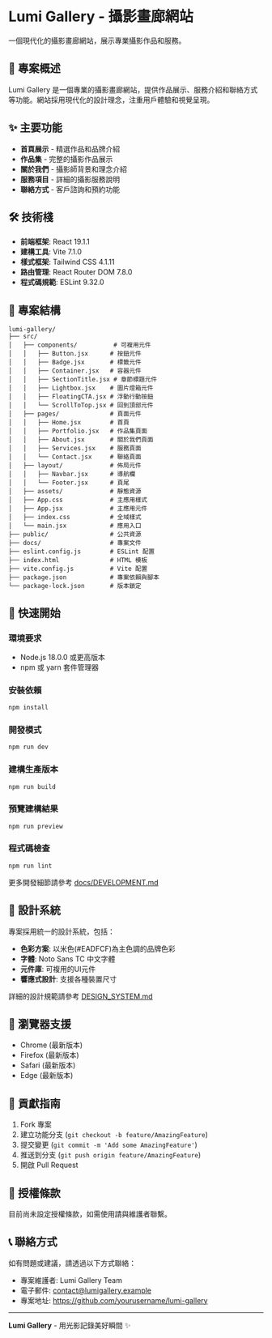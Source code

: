 # Lumi Gallery - 攝影畫廊網站

一個現代化的攝影畫廊網站，展示專業攝影作品和服務。

## 🚀 專案概述

Lumi Gallery 是一個專業的攝影畫廊網站，提供作品展示、服務介紹和聯絡方式等功能。網站採用現代化的設計理念，注重用戶體驗和視覺呈現。

## ✨ 主要功能

- **首頁展示** - 精選作品和品牌介紹
- **作品集** - 完整的攝影作品展示
- **關於我們** - 攝影師背景和理念介紹
- **服務項目** - 詳細的攝影服務說明
- **聯絡方式** - 客戶諮詢和預約功能

## 🛠️ 技術棧

- **前端框架**: React 19.1.1
- **建構工具**: Vite 7.1.0
- **樣式框架**: Tailwind CSS 4.1.11
- **路由管理**: React Router DOM 7.8.0
- **程式碼規範**: ESLint 9.32.0

## 📁 專案結構

```
lumi-gallery/
├── src/
│   ├── components/          # 可複用元件
│   │   ├── Button.jsx      # 按鈕元件
│   │   ├── Badge.jsx       # 標籤元件
│   │   ├── Container.jsx   # 容器元件
│   │   ├── SectionTitle.jsx # 章節標題元件
│   │   ├── Lightbox.jsx    # 圖片燈箱元件
│   │   ├── FloatingCTA.jsx # 浮動行動按鈕
│   │   └── ScrollToTop.jsx # 回到頂部元件
│   ├── pages/              # 頁面元件
│   │   ├── Home.jsx        # 首頁
│   │   ├── Portfolio.jsx   # 作品集頁面
│   │   ├── About.jsx       # 關於我們頁面
│   │   ├── Services.jsx    # 服務頁面
│   │   └── Contact.jsx     # 聯絡頁面
│   ├── layout/             # 佈局元件
│   │   ├── Navbar.jsx      # 導航欄
│   │   └── Footer.jsx      # 頁尾
│   ├── assets/             # 靜態資源
│   ├── App.css             # 主應用樣式
│   ├── App.jsx             # 主應用元件
│   ├── index.css           # 全域樣式
│   └── main.jsx            # 應用入口
├── public/                 # 公共資源
├── docs/                   # 專案文件
├── eslint.config.js        # ESLint 配置
├── index.html              # HTML 模板
├── vite.config.js          # Vite 配置
├── package.json            # 專案依賴與腳本
└── package-lock.json       # 版本鎖定
```

## 🚀 快速開始

### 環境要求

- Node.js 18.0.0 或更高版本
- npm 或 yarn 套件管理器

### 安裝依賴

```bash
npm install
```

### 開發模式

```bash
npm run dev
```

### 建構生產版本

```bash
npm run build
```

### 預覽建構結果

```bash
npm run preview
```

### 程式碼檢查

```bash
npm run lint
```

更多開發細節請參考 [docs/DEVELOPMENT.md](./docs/DEVELOPMENT.md)

## 🎨 設計系統

專案採用統一的設計系統，包括：

- **色彩方案**: 以米色(#EADFCF)為主色調的品牌色彩
- **字體**: Noto Sans TC 中文字體
- **元件庫**: 可複用的UI元件
- **響應式設計**: 支援各種裝置尺寸

詳細的設計規範請參考 [DESIGN_SYSTEM.md](./docs/DESIGN_SYSTEM.md)

## 📱 瀏覽器支援

- Chrome (最新版本)
- Firefox (最新版本)
- Safari (最新版本)
- Edge (最新版本)

## 🤝 貢獻指南

1. Fork 專案
2. 建立功能分支 (`git checkout -b feature/AmazingFeature`)
3. 提交變更 (`git commit -m 'Add some AmazingFeature'`)
4. 推送到分支 (`git push origin feature/AmazingFeature`)
5. 開啟 Pull Request

## 📄 授權條款

目前尚未設定授權條款，如需使用請與維護者聯繫。

## 📞 聯絡方式

如有問題或建議，請透過以下方式聯絡：

- 專案維護者: Lumi Gallery Team
- 電子郵件: contact@lumigallery.example
- 專案地址: https://github.com/yourusername/lumi-gallery

---

**Lumi Gallery** - 用光影記錄美好瞬間 ✨
